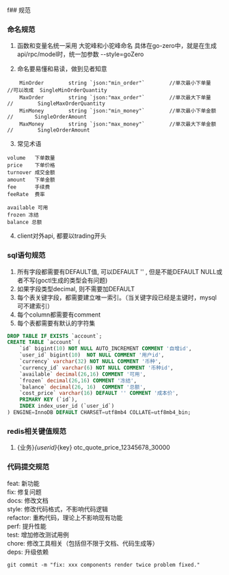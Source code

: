 f## 规范

### 命名规范
1. 函数和变量名统一采用 大驼峰和小驼峰命名
   具体在go-zero中，就是在生成api/rpc/model时，统一加参数 --style=goZero

2. 命名要易懂和易读，做到见者知意
```
	MinOrder        string `json:"min_order"`        //单次最小下单量  //可以改成  SingleMinOrderQuantity
	MaxOrder        string `json:"max_order"`        //单次最大下单量   //        SingleMaxOrderQuantity
	MinMoney        string `json:"min_money"`        //单次最小下单金额  //       SingleOrderAmount
	MaxMoney        string `json:"max_money"`        //单次最大下单金额  //        SingleOrderAmount
```

3. 常见术语
```
volume   下单数量
price    下单价格
turnover 成交金额
amount   下单金额
fee      手续费
feeRate  费率

available 可用
frozen 冻结
balance 总额

```

4. client对外api, 都要以trading开头



### sql语句规范
1. 所有字段都需要有DEFAULT值, 可以DEFAULT '' , 但是不能DEFAULT NULL或者不写(goctl生成的类型会有问题)
2. 如果字段类型decimal, 则不需要加DEFAULT
3. 每个表关键字段，都需要建立唯一索引。（当关键字段已经是主键时，mysql可不建索引）
4. 每个column都需要有comment
5. 每个表都需要有默认的字符集
```sql
DROP TABLE IF EXISTS `account`;
CREATE TABLE `account` (
    `id` bigint(10) NOT NULL AUTO_INCREMENT COMMENT '自增id',
    `user_id` bigint(10)  NOT NULL COMMENT '用户id',
    `currency` varchar(32) NOT NULL COMMENT '币种',
    `currency_id` varchar(6) NOT NULL COMMENT '币种id',
    `available` decimal(26,16) COMMENT '可用',
    `frozen` decimal(26,16) COMMENT '冻结',
    `balance` decimal(26, 16)  COMMENT '总额',
    `cost_price` varchar(16) DEFAULT '' COMMENT '成本价',
    PRIMARY KEY (`id`),
    INDEX index_user_id (`user_id`)
) ENGINE=InnoDB DEFAULT CHARSET=utf8mb4 COLLATE=utf8mb4_bin;
```

### redis相关键值规范
1. {业务}_{userid}_{key} otc_quote_price_12345678_30000


### 代码提交规范
feat: 新功能  
fix: 修复问题  
docs: 修改文档  
style: 修改代码格式，不影响代码逻辑  
refactor: 重构代码，理论上不影响现有功能  
perf: 提升性能  
test: 增加修改测试用例  
chore: 修改工具相关（包括但不限于文档、代码生成等）  
deps: 升级依赖  
```shell
git commit -m "fix: xxx components render twice problem fixed."
```